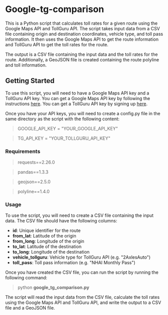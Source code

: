 # Google-tg-comparison
This is a Python script that calculates toll rates for a given route using the Google Maps API and TollGuru API. The script takes input data from a CSV file containing origin and destination coordinates, vehicle type, and toll pass information. It then uses the Google Maps API to get the route information and TollGuru API to get the toll rates for the route.

The output is a CSV file containing the input data and the toll rates for the route. Additionally, a GeoJSON file is created containing the route polyline and toll information.

## Getting Started
To use this script, you will need to have a Google Maps API key and a TollGuru API key. You can get a Google Maps API key by following the instructions [here](https://developers.google.com/maps/documentation/directions/get-api-key). You can get a TollGuru API key by signing up [here](https://tollguru.com/).

Once you have your API keys, you will need to create a config.py file in the same directory as the script with the following content:
> GOOGLE_API_KEY = "YOUR_GOOGLE_API_KEY"

> TG_API_KEY = "YOUR_TOLLGURU_API_KEY"

### Requirements

> requests==2.26.0

> pandas==1.3.3

> geojson==2.5.0

> polyline==1.4.0



### Usage
To use the script, you will need to create a CSV file containing the input data. The CSV file should have the following columns:

- **id**: Unique identifier for the route
- **from_lat**: Latitude of the origin
- **from_long**: Longitude of the origin
- **to_lat**: Latitude of the destination
- **to_long**: Longitude of the destination
- **vehicle_tollguru**: Vehicle type for TollGuru API (e.g. "2AxlesAuto")
- **toll_pass**: Toll pass information (e.g. "NHAI Monthly Pass")


Once you have created the CSV file, you can run the script by running the following command:
> python **google_tg_comparison.py**

The script will read the input data from the CSV file, calculate the toll rates using the Google Maps API and TollGuru API, and write the output to a CSV file and a GeoJSON file.
